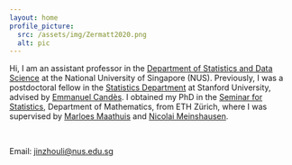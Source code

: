 ```yaml
---
layout: home
profile_picture:
  src: /assets/img/Zermatt2020.png
  alt: pic
---
```


Hi, I am an assistant professor in the [Department of Statistics and Data Science](https://www.stat.nus.edu.sg/) at the National University of Singapore (NUS). Previously, I was a postdoctoral fellow in the [Statistics Department](https://statistics.stanford.edu/) at Stanford University, advised by [Emmanuel Candès](https://candes.su.domains/). I obtained my PhD in the [Seminar for Statistics](https://math.ethz.ch/sfs), Department of Mathematics, from ETH Zürich, 
where I was supervised by [Marloes Maathuis](https://sites.google.com/view/marloes-maathuis) and [Nicolai Meinshausen](https://stat.ethz.ch/~nicolai/).

<br />

<!---
## Research interests
My research focuses on developing reliable methodologies to uncover scientific insights from data. 
In my current work, these insights take the form of conditional independence relations and causal mechanisms. 
Examples include identifying genotypes that are conditionally dependent on a trait given the other genotypes [(here)](https://academic.oup.com/jrsssb/article-abstract/86/4/966/7618756?redirectedFrom=fulltext),
modeling gene network [(here)](https://rss.onlinelibrary.wiley.com/doi/10.1111/rssb.12430),
estimating the causal effect of college education on extremely high wages [(here)](https://www.tandfonline.com/doi/full/10.1080/01621459.2023.2252141), and discovering disease-causing genes in patients 
with rare diseases (i.e., finding the ultimate cause of an observed effect, see [here](https://arxiv.org/abs/2410.12151)).
“Reliable” is achieved by incorporating error rate control into the developed methods, ensuring that the discoveries are largely correct. 
This includes controlling the widely used false discovery rate [(here)](https://rss.onlinelibrary.wiley.com/doi/10.1111/rssb.12430) 
or using simultaneous error bounds to check many sets if the task is more of an exploratory nature ([here](https://academic.oup.com/jrsssb/article-abstract/86/4/966/7618756?redirectedFrom=fulltext), [here](https://arxiv.org/abs/2401.03834)).
 --->

Email: jinzhouli@nus.edu.sg


<br />

<br />

<br />

<br />

<!---
Here are my [CV](/assets/file/CV_JinzhouLi.pdf), [Github](https://github.com/Jinzhou-Li) and [Google Scholar](https://scholar.google.com/citations?user=xtPvl4UAAAAJ&hl=en&oi=ao).
 --->



